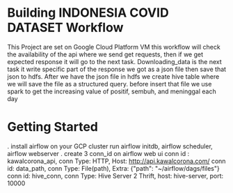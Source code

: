 # Building INDONESIA COVID DATASET Workflow  

This Project are set on Google Cloud Platform VM
this workflow will check the availability of the api where we send get requests, then if we get expected response it will go to the next task. Downloading_data is the next task it write specific part of the response we got as a json file then save that json to hdfs. After we have the json file in hdfs we create hive table where we will save the file as a structured query. before insert that file we use spark to get the increasing value of positif, sembuh, and meninggal each day

# Getting Started
. install airflow on your GCP cluster
  run airflow initdb, airflow scheduler, airflow webserver
. create 3 conn_id on airflow web ui
  conn id : kawalcorona_api, conn Type: HTTP, Host: http://api.kawalcorona.com/
  conn id: data_path, conn Type: File(path), Extra: {"path": "~/airflow/dags/files"}
  conn id: hive_conn, conn Type: Hive Server 2 Thrift, host: hive-server, port: 10000
